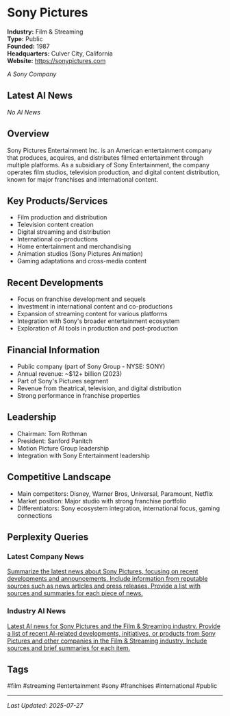 # Sony Pictures

**Industry:** Film & Streaming  
**Type:** Public  
**Founded:** 1987  
**Headquarters:** Culver City, California  
**Website:** https://sonypictures.com

*A Sony Company*

## Latest AI News

*No AI News*

## Overview
Sony Pictures Entertainment Inc. is an American entertainment company that produces, acquires, and distributes filmed entertainment through multiple platforms. As a subsidiary of Sony Entertainment, the company operates film studios, television production, and digital content distribution, known for major franchises and international content.

## Key Products/Services
- Film production and distribution
- Television content creation
- Digital streaming and distribution
- International co-productions
- Home entertainment and merchandising
- Animation studios (Sony Pictures Animation)
- Gaming adaptations and cross-media content

## Recent Developments
- Focus on franchise development and sequels
- Investment in international content and co-productions
- Expansion of streaming content for various platforms
- Integration with Sony's broader entertainment ecosystem
- Exploration of AI tools in production and post-production

## Financial Information
- Public company (part of Sony Group - NYSE: SONY)
- Annual revenue: ~$12+ billion (2023)
- Part of Sony's Pictures segment
- Revenue from theatrical, television, and digital distribution
- Strong performance in franchise properties

## Leadership
- Chairman: Tom Rothman
- President: Sanford Panitch
- Motion Picture Group leadership
- Integration with Sony Entertainment leadership

## Competitive Landscape
- Main competitors: Disney, Warner Bros, Universal, Paramount, Netflix
- Market position: Major studio with strong franchise portfolio
- Differentiators: Sony ecosystem integration, international focus, gaming connections

## Perplexity Queries
### Latest Company News
[Summarize the latest news about Sony Pictures, focusing on recent developments and announcements. Include information from reputable sources such as news articles and press releases. Provide a list with sources and summaries for each piece of news.](https://www.perplexity.ai/search/summarize-the-latest-news-about-sony-pictures-focusing-on-recent-developments-and-announcements-include-information-from-reputable-sources-such-as-news-articles-and-press-releases-provide-a-list-with-sources-and-summaries-for-each-piece-of-news)

### Industry AI News
[Latest AI news for Sony Pictures and the Film & Streaming industry. Provide a list of recent AI-related developments, initiatives, or products from Sony Pictures and other companies in the Film & Streaming industry. Include sources and brief summaries for each item.](https://www.perplexity.ai/search/latest-ai-news-for-sony-pictures-and-the-film-streaming-industry-provide-a-list-of-recent-ai-related-developments-initiatives-or-products-from-sony-pictures-and-other-companies-in-the-film-streaming-industry-include-sources-and-brief-summaries-for-each-item)

## Tags
#film #streaming #entertainment #sony #franchises #international #public

---
*Last Updated: 2025-07-27*